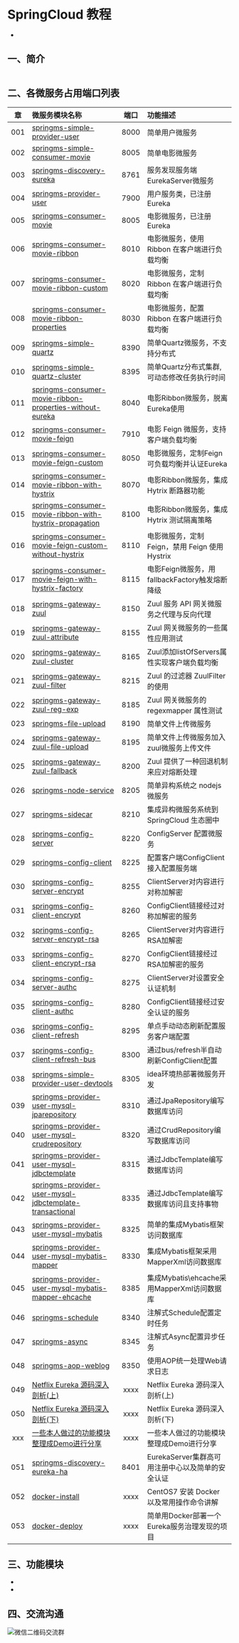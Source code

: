 # SpringCloud 教程
-

## 一、简介

``` 

```


## 二、各微服务占用端口列表
|章		| 微服务模块名称     														| 端口	| 功能描述		|
|:-----:	| :---------------------------------------------------------------------|:-----:|:------------	|
|001	| [springms-simple-provider-user](https://gitee.com/ylimhhmily/SpringCloudTutorial/tree/master/springms-simple-provider-user)| 8000 	|简单用户微服务 	|
|002	| [springms-simple-consumer-movie](https://gitee.com/ylimhhmily/SpringCloudTutorial/tree/master/springms-simple-consumer-movie) | 8005 	|简单电影微服务 	|
|003	| [springms-discovery-eureka](https://gitee.com/ylimhhmily/SpringCloudTutorial/tree/master/springms-discovery-eureka)| 8761 	|服务发现服务端EurekaServer微服务 	|
|004	| [springms-provider-user](https://gitee.com/ylimhhmily/SpringCloudTutorial/tree/master/springms-provider-user)	| 7900 	|用户服务类，已注册 Eureka 	|
|005	| [springms-consumer-movie](https://gitee.com/ylimhhmily/SpringCloudTutorial/tree/master/springms-consumer-movie) | 8005 	|电影微服务，已注册 Eureka 	|
|006	| [springms-consumer-movie-ribbon](https://gitee.com/ylimhhmily/SpringCloudTutorial/tree/master/springms-consumer-movie-ribbon)| 8010 	|电影微服务，使用 Ribbon 在客户端进行负载均衡  	|
|007	| [springms-consumer-movie-ribbon-custom](https://gitee.com/ylimhhmily/SpringCloudTutorial/tree/master/springms-consumer-movie-ribbon-custom) | 8020 	|电影微服务，定制 Ribbon 在客户端进行负载均衡 	|
|008	| [springms-consumer-movie-ribbon-properties](https://gitee.com/ylimhhmily/SpringCloudTutorial/tree/master/springms-consumer-movie-ribbon-properties) | 8030 	|电影微服务，配置 Ribbon 在客户端进行负载均衡 	|
|009	| [springms-simple-quartz](https://gitee.com/ylimhhmily/SpringCloudTutorial/tree/master/springms-simple-quartz)| 8390 	|简单Quartz微服务，不支持分布式 	|
|010	| [springms-simple-quartz-cluster](https://gitee.com/ylimhhmily/SpringCloudTutorial/tree/master/springms-simple-quartz-cluster) | 8395 	|简单Quartz分布式集群, 可动态修改任务执行时间 	|
|011	| [springms-consumer-movie-ribbon-properties-without-eureka](https://gitee.com/ylimhhmily/SpringCloudTutorial/tree/master/springms-consumer-movie-ribbon-properties-without-eureka)     			| 8040 	|电影Ribbon微服务，脱离Eureka使用 	|
|012	| [springms-consumer-movie-feign](https://gitee.com/ylimhhmily/SpringCloudTutorial/tree/master/springms-consumer-movie-feign)| 7910 	|电影 Feign 微服务，支持客户端负载均衡 	|
|013	| [springms-consumer-movie-feign-custom](https://gitee.com/ylimhhmily/SpringCloudTutorial/tree/master/springms-consumer-movie-feign-custom)| 8050 	|电影微服务，定制Feign可负载均衡并认证Eureka 	|
|014	| [springms-consumer-movie-ribbon-with-hystrix](https://gitee.com/ylimhhmily/SpringCloudTutorial/tree/master/springms-consumer-movie-ribbon-with-hystrix)| 8070 	|电影Ribbon微服务，集成 Hytrix 断路器功能 	|
|015	| [springms-consumer-movie-ribbon-with-hystrix-propagation](https://gitee.com/ylimhhmily/SpringCloudTutorial/tree/master/springms-consumer-movie-ribbon-with-hystrix-propagation)| 8100 	|电影Ribbon微服务，集成 Hytrix 测试隔离策略 	|
|016	| [springms-consumer-movie-feign-custom-without-hystrix](https://gitee.com/ylimhhmily/SpringCloudTutorial/tree/master/springms-consumer-movie-feign-custom-without-hystrix)| 8110 	|电影微服务，定制Feign，禁用 Feign 使用 Hystrix	|
|017	| [springms-consumer-movie-feign-with-hystrix-factory](https://gitee.com/ylimhhmily/SpringCloudTutorial/tree/master/springms-consumer-movie-feign-with-hystrix-factory)	| 8115 	|电影Feign微服务，用fallbackFactory触发熔断降级	|
|018	| [springms-gateway-zuul](https://gitee.com/ylimhhmily/SpringCloudTutorial/tree/master/springms-gateway-zuul)| 8150 	|Zuul 服务 API 网关微服务之代理与反向代理	|
|019	| [springms-gateway-zuul-attribute](https://gitee.com/ylimhhmily/SpringCloudTutorial/tree/master/springms-gateway-zuul-attribute)| 8155 	|Zuul 网关微服务的一些属性应用测试	|
|020	| [springms-gateway-zuul-cluster](https://gitee.com/ylimhhmily/SpringCloudTutorial/tree/master/springms-gateway-zuul-cluster)| 8165 	|Zuul添加listOfServers属性实现客户端负载均衡	|
|021	| [springms-gateway-zuul-filter](https://gitee.com/ylimhhmily/SpringCloudTutorial/tree/master/springms-gateway-zuul-filter)	| 8215 	|Zuul 的过滤器 ZuulFilter 的使用	|
|022	| [springms-gateway-zuul-reg-exp](https://gitee.com/ylimhhmily/SpringCloudTutorial/tree/master/springms-gateway-zuul-reg-exp)| 8185 	|Zuul 网关微服务的 regexmapper 属性测试	|
|023	| [springms-file-upload](https://gitee.com/ylimhhmily/SpringCloudTutorial/tree/master/springms-file-upload)	| 8190 	|简单文件上传微服务	|
|024	| [springms-gateway-zuul-file-upload](https://gitee.com/ylimhhmily/SpringCloudTutorial/tree/master/springms-gateway-zuul-file-upload)| 8195 	|简单文件上传微服务加入zuul微服务上传文件	|
|025	| [springms-gateway-zuul-fallback](https://gitee.com/ylimhhmily/SpringCloudTutorial/tree/master/springms-gateway-zuul-fallback)	| 8200 	|Zuul 提供了一种回退机制来应对熔断处理	|
|026	| [springms-node-service](https://gitee.com/ylimhhmily/SpringCloudTutorial/tree/master/springms-node-service)| 8205 	|简单异构系统之 nodejs 微服务	|
|027	| [springms-sidecar](https://gitee.com/ylimhhmily/SpringCloudTutorial/tree/master/springms-sidecar)| 8210 	|集成异构微服务系统到 SpringCloud 生态圈中	|
|028	| [springms-config-server](https://gitee.com/ylimhhmily/SpringCloudTutorial/tree/master/springms-config-server)	| 8220 	|ConfigServer 配置微服务	|
|029	| [springms-config-client](https://gitee.com/ylimhhmily/SpringCloudTutorial/tree/master/springms-config-client)| 8225 	|配置客户端ConfigClient接入配置服务端	|
|030	| [springms-config-server-encrypt](https://gitee.com/ylimhhmily/SpringCloudTutorial/tree/master/springms-config-server-encrypt)| 8255 	|ClientServer对内容进行对称加解密	|
|031	| [springms-config-client-encrypt](https://gitee.com/ylimhhmily/SpringCloudTutorial/tree/master/springms-config-client-encrypt)| 8260 	|ConfigClient链接经过对称加解密的服务	|
|032	| [springms-config-server-encrypt-rsa](https://gitee.com/ylimhhmily/SpringCloudTutorial/tree/master/springms-config-server-encrypt-rsa)| 8265 	|ClientServer对内容进行RSA加解密	|
|033	| [springms-config-client-encrypt-rsa](https://gitee.com/ylimhhmily/SpringCloudTutorial/tree/master/springms-config-client-encrypt-rsa)| 8270 	|ConfigClient链接经过RSA加解密的服务	|
|034	| [springms-config-server-authc](https://gitee.com/ylimhhmily/SpringCloudTutorial/tree/master/springms-config-server-authc)| 8275 	|ClientServer对设置安全认证机制	|
|035	| [springms-config-client-authc](https://gitee.com/ylimhhmily/SpringCloudTutorial/tree/master/springms-config-client-authc)| 8280 	|ConfigClient链接经过安全认证的服务	|
|036	| [springms-config-client-refresh](https://gitee.com/ylimhhmily/SpringCloudTutorial/tree/master/springms-config-client-refresh)| 8295 	|单点手动动态刷新配置服务客户端配置	|
|037	| [springms-config-client-refresh-bus](https://gitee.com/ylimhhmily/SpringCloudTutorial/tree/master/springms-config-client-refresh-bus)| 8300 	|通过bus/refresh半自动刷新ConfigClient配置|
|038	| [springms-simple-provider-user-devtools](https://gitee.com/ylimhhmily/SpringCloudTutorial/tree/master/springms-simple-provider-user-devtools)| 8305 	|idea环境热部署微服务开发|
|039	| [springms-provider-user-mysql-jparepository](https://gitee.com/ylimhhmily/SpringCloudTutorial/tree/master/springms-provider-user-mysql-jparepository)| 8310 	|通过JpaRepository编写数据库访问|
|040	| [springms-provider-user-mysql-crudrepository](https://gitee.com/ylimhhmily/SpringCloudTutorial/tree/master/springms-provider-user-mysql-crudrepository)| 8320 	|通过CrudRepository编写数据库访问|
|041	| [springms-provider-user-mysql-jdbctemplate](https://gitee.com/ylimhhmily/SpringCloudTutorial/tree/master/springms-provider-user-mysql-jdbctemplate)| 8315 	|通过JdbcTemplate编写数据库访问|
|042	| [springms-provider-user-mysql-jdbctemplate-transactional](https://gitee.com/ylimhhmily/SpringCloudTutorial/tree/master/springms-provider-user-mysql-jdbctemplate-transactional)| 8335 	|通过JdbcTemplate编写数据库访问且支持事物|
|043	| [springms-provider-user-mysql-mybatis](https://gitee.com/ylimhhmily/SpringCloudTutorial/tree/master/springms-provider-user-mysql-mybatis)| 8325 	|简单的集成Mybatis框架访问数据库|
|044	| [springms-provider-user-mysql-mybatis-mapper](https://gitee.com/ylimhhmily/SpringCloudTutorial/tree/master/springms-provider-user-mysql-mybatis-mapper)| 8330 	|集成Mybatis框架采用MapperXml访问数据库|
|045	| [springms-provider-user-mysql-mybatis-mapper-ehcache](https://gitee.com/ylimhhmily/SpringCloudTutorial/tree/master/springms-provider-user-mysql-mybatis-mapper-ehcache)| 8385 	|集成Mybatis\ehcache采用MapperXml访问数据库|
|046	| [springms-schedule](https://gitee.com/ylimhhmily/SpringCloudTutorial/tree/master/springms-schedule)| 8340 	|注解式Schedule配置定时任务|
|047	| [springms-async](https://gitee.com/ylimhhmily/SpringCloudTutorial/tree/master/springms-async)| 8345 	|注解式Async配置异步任务|
|048	| [springms-aop-weblog](https://gitee.com/ylimhhmily/SpringCloudTutorial/tree/master/springms-aop-weblog)| 8350 	|使用AOP统一处理Web请求日志|
|049	| [Netflix Eureka 源码深入剖析(上)](https://gitee.com/ylimhhmily/SpringCloudTutorial/blob/master/doc/flow-analysis/Eureka_01.md)| xxxx 	|Netflix Eureka 源码深入剖析(上)|
|050	| [Netflix Eureka 源码深入剖析(下)](https://gitee.com/ylimhhmily/SpringCloudTutorial/blob/master/doc/flow-analysis/Eureka_02.md)| xxxx 	|Netflix Eureka 源码深入剖析(下)|
|xxx	| [一些本人做过的功能模块整理成Demo进行分享](https://gitee.com/ylimhhmily/SpringCloudTutorial/tree/master/springms-draft-demo)| xxxx 	|一些本人做过的功能模块整理成Demo进行分享|
|051	| [springms-discovery-eureka-ha](https://gitee.com/ylimhhmily/SpringCloudTutorial/tree/master/springms-discovery-eureka-ha)| 8401 	|EurekaServer集群高可用注册中心以及简单的安全认证|
|052	| [docker-install](https://gitee.com/ylimhhmily/SpringCloudTutorial/tree/master/doc/install/docker.md)| xxxx 	|CentOS7 安装 Docker 以及常用操作命令讲解|
|053	| [docker-deploy](https://gitee.com/ylimhhmily/SpringCloudTutorial/tree/master/doc/deploy/docker.md)| xxxx 	|简单用Docker部署一个Eureka服务治理发现的项目|





## 三、功能模块

-
-


## 四、交流沟通

![微信二维码交流群](https://i.imgur.com/jQVRt6w.png)































